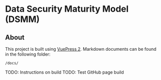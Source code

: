 # Data Security Maturity Model (DSMM)


## About 

This project is built using [VuePress 2](https://v2.vuepress.vuejs.org/). Markdown documents can be found in the following folder:

    /docs/

TODO: Instructions on build 
TODO: Test GitHub page build 
